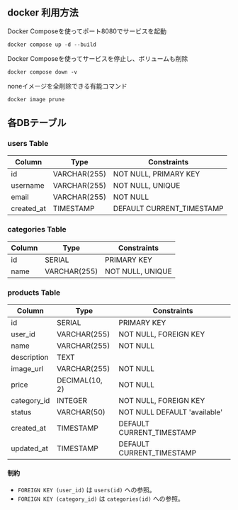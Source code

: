 ## docker 利用方法
Docker Composeを使ってポート8080でサービスを起動
```shell
docker compose up -d --build
```
Docker Composeを使ってサービスを停止し、ボリュームも削除
```shell
docker compose down -v
```
noneイメージを全削除できる有能コマンド
```shell
docker image prune
```

## 各DBテーブル
### users Table

| Column     | Type          | Constraints                    |
|------------|---------------|--------------------------------|
| id         | VARCHAR(255)  | NOT NULL, PRIMARY KEY          |
| username   | VARCHAR(255)  | NOT NULL, UNIQUE               |
| email      | VARCHAR(255)  | NOT NULL                       |
| created_at | TIMESTAMP     | DEFAULT CURRENT_TIMESTAMP      |

### categories Table

| Column     | Type          | Constraints                    |
|------------|---------------|--------------------------------|
| id         | SERIAL        | PRIMARY KEY                    |
| name       | VARCHAR(255)  | NOT NULL, UNIQUE               |

### products Table

| Column      | Type           | Constraints                  |
|-------------|----------------|------------------------------|
| id          | SERIAL         | PRIMARY KEY                  |
| user_id     | VARCHAR(255)   | NOT NULL, FOREIGN KEY        |
| name        | VARCHAR(255)   | NOT NULL                     |
| description | TEXT           |                              |
| image_url   | VARCHAR(255)   | NOT NULL                     |
| price       | DECIMAL(10, 2) | NOT NULL                     |
| category_id | INTEGER        | NOT NULL, FOREIGN KEY        |
| status      | VARCHAR(50)    | NOT NULL DEFAULT 'available' |
| created_at  | TIMESTAMP      | DEFAULT CURRENT_TIMESTAMP    |
| updated_at  | TIMESTAMP      | DEFAULT CURRENT_TIMESTAMP    |

#### 制約
- `FOREIGN KEY (user_id)` は `users(id)` への参照。
- `FOREIGN KEY (category_id)` は `categories(id)` への参照。